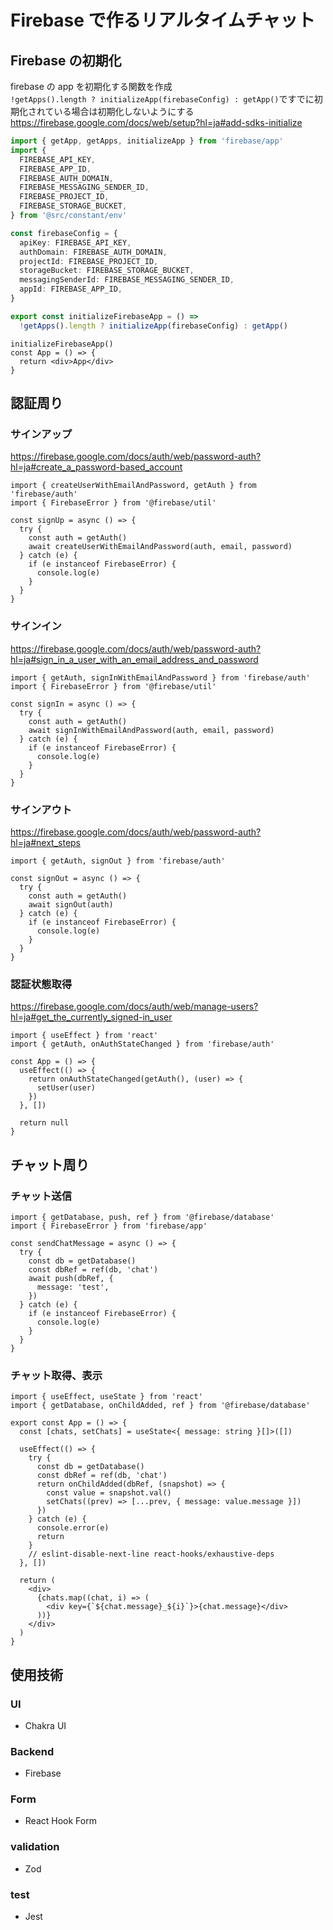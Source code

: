 # Firebase で作るリアルタイムチャット

## Firebase の初期化

firebase の app を初期化する関数を作成  
`!getApps().length ? initializeApp(firebaseConfig) : getApp()`ですでに初期化されている場合は初期化しないようにする  
https://firebase.google.com/docs/web/setup?hl=ja#add-sdks-initialize

```ts
import { getApp, getApps, initializeApp } from 'firebase/app'
import {
  FIREBASE_API_KEY,
  FIREBASE_APP_ID,
  FIREBASE_AUTH_DOMAIN,
  FIREBASE_MESSAGING_SENDER_ID,
  FIREBASE_PROJECT_ID,
  FIREBASE_STORAGE_BUCKET,
} from '@src/constant/env'

const firebaseConfig = {
  apiKey: FIREBASE_API_KEY,
  authDomain: FIREBASE_AUTH_DOMAIN,
  projectId: FIREBASE_PROJECT_ID,
  storageBucket: FIREBASE_STORAGE_BUCKET,
  messagingSenderId: FIREBASE_MESSAGING_SENDER_ID,
  appId: FIREBASE_APP_ID,
}

export const initializeFirebaseApp = () =>
  !getApps().length ? initializeApp(firebaseConfig) : getApp()
```

```tsx
initializeFirebaseApp()
const App = () => {
  return <div>App</div>
}
```

## 認証周り

### サインアップ

https://firebase.google.com/docs/auth/web/password-auth?hl=ja#create_a_password-based_account

```tsx
import { createUserWithEmailAndPassword, getAuth } from 'firebase/auth'
import { FirebaseError } from '@firebase/util'

const signUp = async () => {
  try {
    const auth = getAuth()
    await createUserWithEmailAndPassword(auth, email, password)
  } catch (e) {
    if (e instanceof FirebaseError) {
      console.log(e)
    }
  }
}
```

### サインイン

https://firebase.google.com/docs/auth/web/password-auth?hl=ja#sign_in_a_user_with_an_email_address_and_password

```tsx
import { getAuth, signInWithEmailAndPassword } from 'firebase/auth'
import { FirebaseError } from '@firebase/util'

const signIn = async () => {
  try {
    const auth = getAuth()
    await signInWithEmailAndPassword(auth, email, password)
  } catch (e) {
    if (e instanceof FirebaseError) {
      console.log(e)
    }
  }
}
```

### サインアウト

https://firebase.google.com/docs/auth/web/password-auth?hl=ja#next_steps

```tsx
import { getAuth, signOut } from 'firebase/auth'

const signOut = async () => {
  try {
    const auth = getAuth()
    await signOut(auth)
  } catch (e) {
    if (e instanceof FirebaseError) {
      console.log(e)
    }
  }
}
```

### 認証状態取得

https://firebase.google.com/docs/auth/web/manage-users?hl=ja#get_the_currently_signed-in_user

```tsx
import { useEffect } from 'react'
import { getAuth, onAuthStateChanged } from 'firebase/auth'

const App = () => {
  useEffect(() => {
    return onAuthStateChanged(getAuth(), (user) => {
      setUser(user)
    })
  }, [])

  return null
}
```

## チャット周り

### チャット送信

```tsx
import { getDatabase, push, ref } from '@firebase/database'
import { FirebaseError } from 'firebase/app'

const sendChatMessage = async () => {
  try {
    const db = getDatabase()
    const dbRef = ref(db, 'chat')
    await push(dbRef, {
      message: 'test',
    })
  } catch (e) {
    if (e instanceof FirebaseError) {
      console.log(e)
    }
  }
}
```

### チャット取得、表示

```tsx
import { useEffect, useState } from 'react'
import { getDatabase, onChildAdded, ref } from '@firebase/database'

export const App = () => {
  const [chats, setChats] = useState<{ message: string }[]>([])

  useEffect(() => {
    try {
      const db = getDatabase()
      const dbRef = ref(db, 'chat')
      return onChildAdded(dbRef, (snapshot) => {
        const value = snapshot.val()
        setChats((prev) => [...prev, { message: value.message }])
      })
    } catch (e) {
      console.error(e)
      return
    }
    // eslint-disable-next-line react-hooks/exhaustive-deps
  }, [])

  return (
    <div>
      {chats.map((chat, i) => (
        <div key={`${chat.message}_${i}`}>{chat.message}</div>
      ))}
    </div>
  )
}
```

## 使用技術

### UI

- Chakra UI

### Backend

- Firebase

### Form

- React Hook Form

### validation

- Zod

### test

- Jest
